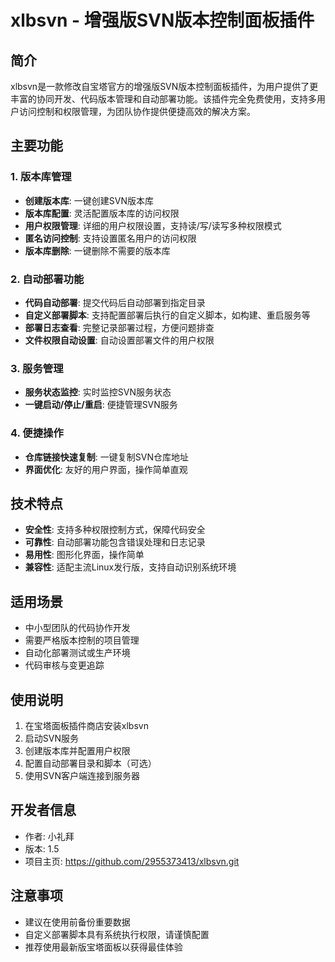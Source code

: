# xlbsvn - 增强版SVN版本控制面板插件

## 简介

xlbsvn是一款修改自宝塔官方的增强版SVN版本控制面板插件，为用户提供了更丰富的协同开发、代码版本管理和自动部署功能。该插件完全免费使用，支持多用户访问控制和权限管理，为团队协作提供便捷高效的解决方案。

## 主要功能

### 1. 版本库管理
- **创建版本库**: 一键创建SVN版本库
- **版本库配置**: 灵活配置版本库的访问权限
- **用户权限管理**: 详细的用户权限设置，支持读/写/读写多种权限模式
- **匿名访问控制**: 支持设置匿名用户的访问权限
- **版本库删除**: 一键删除不需要的版本库

### 2. 自动部署功能
- **代码自动部署**: 提交代码后自动部署到指定目录
- **自定义部署脚本**: 支持配置部署后执行的自定义脚本，如构建、重启服务等
- **部署日志查看**: 完整记录部署过程，方便问题排查
- **文件权限自动设置**: 自动设置部署文件的用户权限

### 3. 服务管理
- **服务状态监控**: 实时监控SVN服务状态
- **一键启动/停止/重启**: 便捷管理SVN服务

### 4. 便捷操作
- **仓库链接快速复制**: 一键复制SVN仓库地址
- **界面优化**: 友好的用户界面，操作简单直观

## 技术特点

- **安全性**: 支持多种权限控制方式，保障代码安全
- **可靠性**: 自动部署功能包含错误处理和日志记录
- **易用性**: 图形化界面，操作简单
- **兼容性**: 适配主流Linux发行版，支持自动识别系统环境

## 适用场景

- 中小型团队的代码协作开发
- 需要严格版本控制的项目管理
- 自动化部署测试或生产环境
- 代码审核与变更追踪

## 使用说明

1. 在宝塔面板插件商店安装xlbsvn
2. 启动SVN服务
3. 创建版本库并配置用户权限
4. 配置自动部署目录和脚本（可选）
5. 使用SVN客户端连接到服务器

## 开发者信息

- 作者: 小礼拜
- 版本: 1.5
- 项目主页: https://github.com/2955373413/xlbsvn.git

## 注意事项

- 建议在使用前备份重要数据
- 自定义部署脚本具有系统执行权限，请谨慎配置
- 推荐使用最新版宝塔面板以获得最佳体验